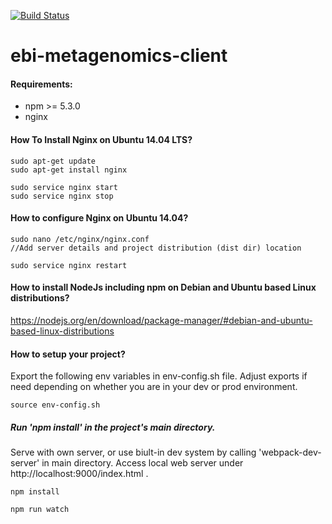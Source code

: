 [![Build Status](https://travis-ci.org/EBI-Metagenomics/ebi-metagenomics-client.svg?branch=develop)](https://travis-ci.org/EBI-Metagenomics/ebi-metagenomics-client)

 # ebi-metagenomics-client
#### Requirements:
 - npm >= 5.3.0
 - nginx
 
#### How To Install Nginx on Ubuntu 14.04 LTS?

```
sudo apt-get update
sudo apt-get install nginx

sudo service nginx start
sudo service nginx stop
```

#### How to configure Nginx on Ubuntu 14.04?

```
sudo nano /etc/nginx/nginx.conf
//Add server details and project distribution (dist dir) location

sudo service nginx restart
```


#### How to install NodeJs including npm on Debian and Ubuntu based Linux distributions?
https://nodejs.org/en/download/package-manager/#debian-and-ubuntu-based-linux-distributions

#### How to setup your project?
Export the following env variables in env-config.sh file. Adjust exports if need depending on whether you are in your dev or
prod environment.

```
source env-config.sh
```

##### Run 'npm install' in the project's main directory.
 Serve with own server, or use biult-in dev system by calling 'webpack-dev-server' in main directory.
 Access local web server under http://localhost:9000/index.html .
```
npm install

npm run watch
```